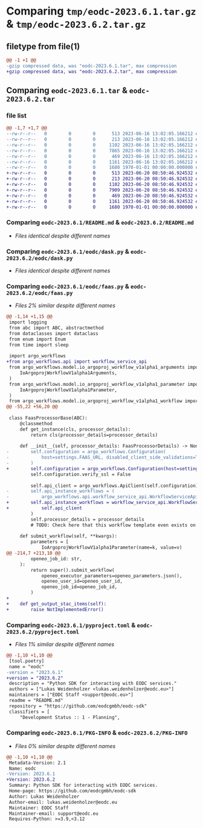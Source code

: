 # Comparing `tmp/eodc-2023.6.1.tar.gz` & `tmp/eodc-2023.6.2.tar.gz`

## filetype from file(1)

```diff
@@ -1 +1 @@
-gzip compressed data, was "eodc-2023.6.1.tar", max compression
+gzip compressed data, was "eodc-2023.6.2.tar", max compression
```

## Comparing `eodc-2023.6.1.tar` & `eodc-2023.6.2.tar`

### file list

```diff
@@ -1,7 +1,7 @@
--rw-r--r--   0        0        0      513 2023-06-16 13:02:05.166212 eodc-2023.6.1/README.md
--rw-r--r--   0        0        0      213 2023-06-16 13:02:05.166212 eodc-2023.6.1/eodc/__init__.py
--rw-r--r--   0        0        0     1102 2023-06-16 13:02:05.166212 eodc-2023.6.1/eodc/dask.py
--rw-r--r--   0        0        0     7865 2023-06-16 13:02:05.166212 eodc-2023.6.1/eodc/faas.py
--rw-r--r--   0        0        0      469 2023-06-16 13:02:05.166212 eodc-2023.6.1/eodc/settings.py
--rw-r--r--   0        0        0     1161 2023-06-16 13:02:05.166212 eodc-2023.6.1/pyproject.toml
--rw-r--r--   0        0        0     1680 1970-01-01 00:00:00.000000 eodc-2023.6.1/PKG-INFO
+-rw-r--r--   0        0        0      513 2023-06-20 08:50:46.924532 eodc-2023.6.2/README.md
+-rw-r--r--   0        0        0      213 2023-06-20 08:50:46.924532 eodc-2023.6.2/eodc/__init__.py
+-rw-r--r--   0        0        0     1102 2023-06-20 08:50:46.924532 eodc-2023.6.2/eodc/dask.py
+-rw-r--r--   0        0        0     7909 2023-06-20 08:50:46.924532 eodc-2023.6.2/eodc/faas.py
+-rw-r--r--   0        0        0      469 2023-06-20 08:50:46.924532 eodc-2023.6.2/eodc/settings.py
+-rw-r--r--   0        0        0     1161 2023-06-20 08:50:46.924532 eodc-2023.6.2/pyproject.toml
+-rw-r--r--   0        0        0     1680 1970-01-01 00:00:00.000000 eodc-2023.6.2/PKG-INFO
```

### Comparing `eodc-2023.6.1/README.md` & `eodc-2023.6.2/README.md`

 * *Files identical despite different names*

### Comparing `eodc-2023.6.1/eodc/dask.py` & `eodc-2023.6.2/eodc/dask.py`

 * *Files identical despite different names*

### Comparing `eodc-2023.6.1/eodc/faas.py` & `eodc-2023.6.2/eodc/faas.py`

 * *Files 2% similar despite different names*

```diff
@@ -1,14 +1,15 @@
 import logging
 from abc import ABC, abstractmethod
 from dataclasses import dataclass
 from enum import Enum
 from time import sleep
 
 import argo_workflows
+from argo_workflows.api import workflow_service_api
 from argo_workflows.model.io_argoproj_workflow_v1alpha1_arguments import (
     IoArgoprojWorkflowV1alpha1Arguments,
 )
 from argo_workflows.model.io_argoproj_workflow_v1alpha1_parameter import (
     IoArgoprojWorkflowV1alpha1Parameter,
 )
 from argo_workflows.model.io_argoproj_workflow_v1alpha1_workflow import (
@@ -55,22 +56,20 @@
 
 class FaasProcessorBase(ABC):
     @classmethod
     def get_instance(cls, processor_details):
         return cls(processor_details=processor_details)
 
     def __init__(self, processor_details: FaasProcessorDetails) -> None:
-        self.configuration = argo_workflows.Configuration(
-            host=settings.FAAS_URL, disabled_client_side_validations=True
-        )
+        self.configuration = argo_workflows.Configuration(host=settings.FAAS_URL)
         self.configuration.verify_ssl = False
 
         self.api_client = argo_workflows.ApiClient(self.configuration)
-        self.api_instance_workflows = (
-            argo_workflows.api.workflow_service_api.WorkflowServiceApi(self.api_client)
+        self.api_instance_workflows = workflow_service_api.WorkflowServiceApi(
+            self.api_client
         )
         self.processor_details = processor_details
         # TODO: Check here that this workflow template even exists on the server
 
     def submit_workflow(self, **kwargs):
         parameters = [
             IoArgoprojWorkflowV1alpha1Parameter(name=k, value=v)
@@ -214,7 +213,10 @@
         openeo_job_id: str,
     ):
         return super().submit_workflow(
             openeo_executor_parameters=openeo_parameters.json(),
             openeo_user_id=openeo_user_id,
             openeo_job_id=openeo_job_id,
         )
+
+    def get_output_stac_items(self):
+        raise NotImplementedError()
```

### Comparing `eodc-2023.6.1/pyproject.toml` & `eodc-2023.6.2/pyproject.toml`

 * *Files 1% similar despite different names*

```diff
@@ -1,10 +1,10 @@
 [tool.poetry]
 name = "eodc"
-version = "2023.6.1"
+version = "2023.6.2"
 description = "Python SDK for interacting with EODC services."
 authors = ["Lukas Weidenholzer <lukas.weidenholzer@eodc.eu>"]
 maintainers = ["EODC Staff <support@eodc.eu>"]
 readme = "README.md"
 repository = "https://github.com/eodcgmbh/eodc-sdk"
 classifiers = [
     "Development Status :: 1 - Planning",
```

### Comparing `eodc-2023.6.1/PKG-INFO` & `eodc-2023.6.2/PKG-INFO`

 * *Files 0% similar despite different names*

```diff
@@ -1,10 +1,10 @@
 Metadata-Version: 2.1
 Name: eodc
-Version: 2023.6.1
+Version: 2023.6.2
 Summary: Python SDK for interacting with EODC services.
 Home-page: https://github.com/eodcgmbh/eodc-sdk
 Author: Lukas Weidenholzer
 Author-email: lukas.weidenholzer@eodc.eu
 Maintainer: EODC Staff
 Maintainer-email: support@eodc.eu
 Requires-Python: >=3.9,<3.12
```

